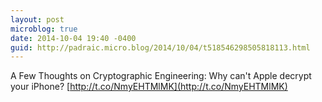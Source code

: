 ```yaml
---
layout: post
microblog: true
date: 2014-10-04 19:40 -0400
guid: http://padraic.micro.blog/2014/10/04/t518546298505818113.html
---
```

A Few Thoughts on Cryptographic Engineering: Why can't Apple decrypt your iPhone? [http://t.co/NmyEHTMlMK](http://t.co/NmyEHTMlMK)
